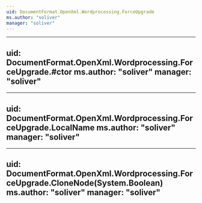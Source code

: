 ```yaml
---
uid: DocumentFormat.OpenXml.Wordprocessing.ForceUpgrade
ms.author: "soliver"
manager: "soliver"
---
```


---
uid: DocumentFormat.OpenXml.Wordprocessing.ForceUpgrade.#ctor
ms.author: "soliver"
manager: "soliver"
---

---
uid: DocumentFormat.OpenXml.Wordprocessing.ForceUpgrade.LocalName
ms.author: "soliver"
manager: "soliver"
---

---
uid: DocumentFormat.OpenXml.Wordprocessing.ForceUpgrade.CloneNode(System.Boolean)
ms.author: "soliver"
manager: "soliver"
---
